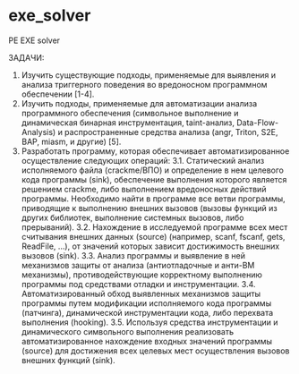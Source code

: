 # exe_solver
PE EXE solver

ЗАДАЧИ:

1.	Изучить существующие подходы, применяемые для выявления и анализа триггерного поведения во вредоносном программном обеспечении [1-4].
2.	Изучить подходы, применяемые для автоматизации анализа программного обеспечения (символьное выполнение и динамическая бинарная инструментация, taint-анализ, Data-Flow-Analysis) и распространенные средства анализа (angr, Triton, S2E, BAP, miasm, и другие) [5]. 
3.	Разработать программу, которая обеспечивает автоматизированное осуществление следующих операций:
3.1.	 Статический анализ исполняемого файла (crackme/ВПО) и определение в нем целевого кода программы (sink), обеспечение выполнения которого является решением crackme, либо выполнением вредоносных действий программы. Необходимо найти в программе все ветви программы, приводящие к выполнению внешних вызовов (вызовы функций из других библиотек, выполнение системных вызовов, либо прерываний).
3.2.	 Нахождение в исследуемой программе всех мест считывания внешних данных (source) (например, scanf, fscanf, gets, ReadFile, …), от значений которых зависит достижимость внешних вызовов (sink).
3.3.	 Анализ программы и выявление в ней механизмов защиты от анализа (антиотладочные и анти-ВМ механизмы), противодействующие корректному выполнению программы под средствами отладки и инструментации.
3.4.	 Автоматизированный обход выявленных механизмов защиты программы путем модификации исполняемого кода программы (патчинга), динамической инструментации кода, либо перехвата выполнения (hooking).
3.5.	 Используя средства инструментации и динамического символьного выполнения реализовать автоматизированное нахождение входных значений программы (source) для достижения всех целевых мест осуществления вызовов внешних функций (sink).
